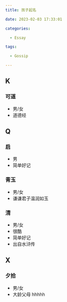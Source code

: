 ```yaml
---
title: 孩子起名

date: 2023-02-03 17:33:01

categories:

  - Essay

tags:

  - Gossip

---
```


## K

### 可道

- 男/女
- 道德经

## Q

### 启

- 男
- 简单好记

### 青玉

- 男/女
- 谦谦君子温润如玉

### 清

- 男/女
- 很酷
- 简单好记
- 出自水浒传

## X

### 夕拾

- 男/女
- 大龄父母 hhhhh

